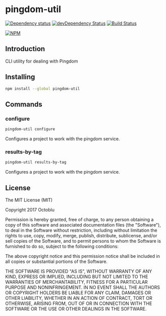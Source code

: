 # pingdom-util

[![Dependency status](http://img.shields.io/david/octoblu/pingdom-util.svg?style=flat)](https://david-dm.org/octoblu/pingdom-util)
[![devDependency Status](http://img.shields.io/david/dev/octoblu/pingdom-util.svg?style=flat)](https://david-dm.org/octoblu/pingdom-util)
[![Build Status](http://img.shields.io/travis/octoblu/pingdom-util.svg?style=flat)](https://travis-ci.org/octoblu/pingdom-util)

[![NPM](https://nodei.co/npm/pingdom-util.svg?style=flat)](https://npmjs.org/package/pingdom-util)

## Introduction

CLI utility for dealing with Pingdom

## Installing

```bash
npm install --global pingdom-util
```

## Commands

### configure

```bash
pingdom-util configure
```

Configures a project to work with the pingdom service.

### results-by-tag

```bash
pingdom-util results-by-tag
```

Configures a project to work with the pingdom service.


## License

The MIT License (MIT)

Copyright 2017 Octoblu

Permission is hereby granted, free of charge, to any person obtaining a copy
of this software and associated documentation files (the "Software"), to deal
in the Software without restriction, including without limitation the rights
to use, copy, modify, merge, publish, distribute, sublicense, and/or sell
copies of the Software, and to permit persons to whom the Software is
furnished to do so, subject to the following conditions:

The above copyright notice and this permission notice shall be included in all
copies or substantial portions of the Software.

THE SOFTWARE IS PROVIDED "AS IS", WITHOUT WARRANTY OF ANY KIND, EXPRESS OR
IMPLIED, INCLUDING BUT NOT LIMITED TO THE WARRANTIES OF MERCHANTABILITY,
FITNESS FOR A PARTICULAR PURPOSE AND NONINFRINGEMENT. IN NO EVENT SHALL THE
AUTHORS OR COPYRIGHT HOLDERS BE LIABLE FOR ANY CLAIM, DAMAGES OR OTHER
LIABILITY, WHETHER IN AN ACTION OF CONTRACT, TORT OR OTHERWISE, ARISING FROM,
OUT OF OR IN CONNECTION WITH THE SOFTWARE OR THE USE OR OTHER DEALINGS IN THE
SOFTWARE.
